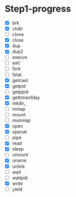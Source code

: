 # Step1-progress

- [x] brk
- [x] chdir
- [ ] clone
- [x] close
- [x] dup
- [x] dup2
- [ ] execve
- [ ] exit
- [ ] fork
- [ ] fstat
- [x] getcwd
- [x] getpid
- [ ] getppid
- [x] gettimeofday
- [x] mkdir_
- [ ] mmap
- [ ] mount
- [ ] munmap
- [x] open
- [x] openat
- [ ] pipe
- [x] read
- [x] sleep
- [ ] umount
- [x] uname
- [x] unlink
- [ ] wait
- [ ] waitpid
- [x] write
- [ ] yield
